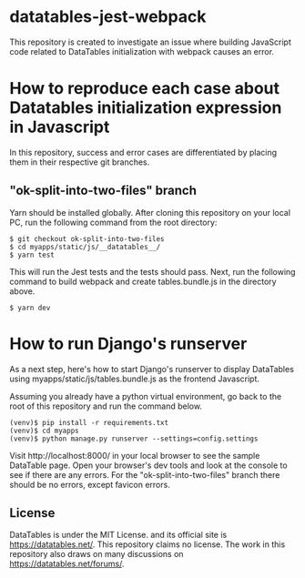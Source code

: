 # datatables-jest-webpack
This repository is created to investigate an issue where building JavaScript code related to DataTables initialization with webpack causes an error. 

# How to reproduce each case about Datatables initialization expression in Javascript
In this repository, success and error cases are differentiated by placing them in their respective git branches.
## "ok-split-into-two-files" branch
Yarn should be installed globally.
After cloning this repository on your local PC, run the following command from the root directory:

    $ git checkout ok-split-into-two-files
    $ cd myapps/static/js/__datatables__/
    $ yarn test

This will run the Jest tests and the tests should pass. 
Next, run the following command to build webpack and create tables.bundle.js in the directory above.

    $ yarn dev
# How to run Django's runserver
As a next step, here's how to start Django's runserver to display DataTables using myapps/static/js/tables.bundle.js as the frontend Javascript.

Assuming you already have a python virtual environment, go back to the root of this repository and run the command below.

    (venv)$ pip install -r requirements.txt
    (venv)$ cd myapps 
    (venv)$ python manage.py runserver --settings=config.settings
Visit http://localhost:8000/ in your local browser to see the sample DataTable page.
Open your browser's dev tools and look at the console to see if there are any errors. For the "ok-split-into-two-files" branch there should be no errors, except favicon errors.

## License

DataTables is under the MIT License. and its official site is https://datatables.net/. This repository claims no license. The work in this repository also draws on many discussions on https://datatables.net/forums/.
